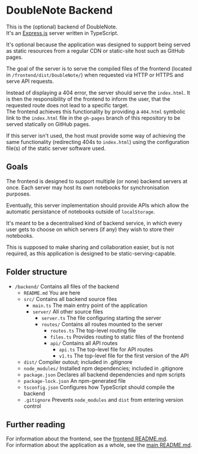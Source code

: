 # DoubleNote Backend

This is the (optional) backend of DoubleNote.  
It's an [Express.js](https://expressjs.com) server written in TypeScript.

It's optional because the application was designed to support being served as static resources from a regular CDN or static-site host such as GitHub pages.

The goal of the server is to serve the compiled files of the frontend (located in `/frontend/dist/DoubleNote/`) when requested via HTTP or HTTPS and serve API requests.

Instead of displaying a 404 error, the server should serve the `index.html`. It is then the responsibility of the frontend to inform the user, that the requested route does not lead to a specific target.  
The frontend achieves this functionality by providing a `404.html` symbolic link to the `index.html` file in the `gh-pages` branch of this repository to be served statically on GitHub pages.

If this server isn't used, the host must provide some way of achieving the same functionality (redirecting 404s to `index.html`) using the configuration file(s) of the static server software used.

## Goals

The frontend is designed to support multiple (or none) backend servers at once. Each server may host its own notebooks for synchronisation purposes.

Eventually, this server implementation should provide APIs which allow the automatic persistance of notebooks outside of `localStorage`.

It's meant to be a decentralised kind of backend service, in which every user gets to choose on which servers (if any) they wish to store their notebooks.

This is supposed to make sharing and collaboration easier, but is not required, as this application is designed to be static-serving-capable.

## Folder structure

- `/backend/` Contains all files of the backend
  - `README.md` You are here
  - `src/` Contains all backend source files
    - `main.ts` The main entry point of the application
    - `server/` All other source files
      - `server.ts` The file configuring starting the server
      - `routes/` Contains all routes mounted to the server
        - `routes.ts` The top-level routing file
        - `files.ts` Provides routing to static files of the frontend
        - `api/` Contains all API routes
          - `api.ts` The top-level file for API routes
          - `v1.ts` The top-level file for the first version of the API
  - `dist/` Compiler outout; included in .gitignore
  - `node_modules/` Installed npm dependencies; included in .gitignore
  - `package.json` Declares all backend dependencies and npm scripts
  - `package-lock.json` An npm-generated file
  - `tsconfig.json` Configures how TypeScript should compile the backend
  - `.gitignore` Prevents `node_modules` and `dist` from entering version control

## Further reading

For information about the frontend, see the [frontend README.md](/frontend/README.md).  
For information about the application as a whole, see the [main README.md](/README.md).

